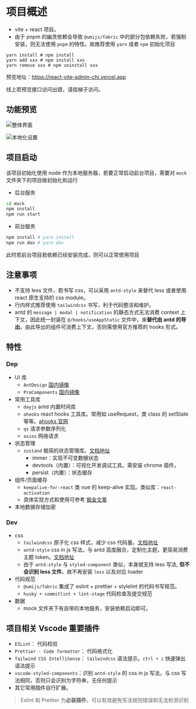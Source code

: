 # 项目概述

- vite + react 项目。
- 由于 pnpm 的幽灵依赖会导致 `@umijs/fabric` 中的部分包依赖失败，若强制安装，则无法使用 `pnpm` 的特性。故推荐使用 `yarn` 或者 `npm` 初始化项目

```shell
yarn install # npm install
yarn add xxx # npm install xxx
yarn remove xxx # npm uninstall xxx
```

预览地址：https://react-vite-admin-chi.vercel.app

线上若预览接口访问出错，请挂梯子访问。

## 功能预览

![整体界面](https://cdn.jsdelivr.net/gh/json-q/picture-bed@main/2023/12202312031540183.png)

![本地化设置](https://cdn.jsdelivr.net/gh/json-q/picture-bed@main/2023/12202312031541594.png)

## 项目启动

该项目初始化使用 node 作为本地服务器，若要正常启动前台项目，需要对 `mock` 文件夹下的项目做初始化和运行

- 后台服务

```bash
cd mock
npm install
npm run start
```

- 前台服务

```bash
npm install # yarn install
npm run dev # yarn dev
```

此时若前台项目若依赖已经安装完成，则可以正常使用项目

## 注意事项

- 不支持 less 文件，若书写 css，可以采用 `antd-style` 来替代 less 或者使用 react 原生支持的 css module。
- 行内样式推荐使用 `tailwindcss` 书写，利于代码整洁和维护。
- antd 的 `message | modal | notification` 的静态方式无法消费 context 上下文，因此统一封装在 `@/hooks/useAppStatic` 文件中，来**替代由 antd 的导出**，由此导出的组件可消费上下文，否则需使用官方推荐的 hooks 形式。

## 特性

### Dep

- UI 库
  - `AntDesign` [国内镜像](https://ant-design.antgroup.com/)
  - `ProComponents` [国内镜像](components.antdigital.dev)
- 常用工具库
  - `dayjs` antd 内置时间库
  - `ahooks` react hooks 工具库。常用如 useRequest，类 class 的 setState 等等。[ahooks 官网](https://ahooks.js.org/zh-CN)
  - `qs` 请求参数序列化
  - `axios` 网络请求
- 状态管理
  - `zustand` 极简的状态管理库。[文档地址](https://docs.pmnd.rs/zustand/getting-started/introduction)
    - immer：实现不可变数据状态
    - devtools（内置）：可视化开发调试工具。需安装 chrome 插件。
    - persist（内置）：状态缓存
- 组件/页面缓存
  - `keepalive-for-react` 类 vue 的 keep-alive 实现。类似库：`react-activation`
  - 具体实现方式和使用可参考 [掘金文章](https://juejin.cn/post/7273434821807636515)
- 本地数据存储加密

### Dev

- css
  - `tailwindcss` 原子化 css 样式，减少 css 代码量。[文档地址](https://tailwindcss.com/)
  - `antd-style` css in js 写法。与 antd 高度融合，定制化主题，更简易消费主题 token。[文档地址](https://ant-design.github.io/antd-style/)
  - 由于 `antd-style` 与 `styled-component` 类似，本身就支持 less 写法, **但不会识别 less 文件**。故不再安装 `less` 以及对应 loader
- 代码规范
  - `@umijs/fabric` 集成了 eslint + prettier + stylelint 的代码书写规范。
  - `husky + commitlint + lint-stage` 代码检查及提交规范
- 数据
  - mock 文件夹下有自带的本地服务，安装依赖启动即可。

## 项目相关 Vscode 重要插件

- `ESLint`： 代码校验
- `Prettier - Code formatter`： 代码格式化
- `Tailwind CSS IntelliSense`： `tailwindcss` 语法提示。`ctrl + i` 快速弹出语法提示
- `vscode-styled-components`：识别 `antd-style` 的 css in js 写法，与 css 写法相同，否则只会识别为字符串，无任何提示
- 其它常用插件自行扩展。

> Eslint 和 Prettier 为**必装插件**，可以有效避免写法规则错误却无法检测识别

